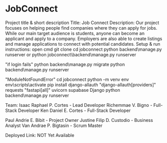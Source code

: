 # JobConnect

Project title & short description
Title: Job Connect
Description: Our project focuses on helping people find companies where they can apply for jobs. While our main target audience is students, anyone can become an applicant and apply to a company. Employers are also able to create listings and manage applications to connect with potential candidates.
Setup & run instructions:
open cmd
git clone 
cd jobconnect
python backend\manage.py runserver
or 
python jobconnect\backend\manage.py runserver

"if login fails"
python backend\manage.py migrate
python backend\manage.py runserver

"ModuleNotFoundError"
cd jobconnect
python -m venv env
env\scripts\activate
pip install django-allauth "django-allauth[providers]" requests "fastapi[all]" uvicorn supabase Django
python backend\manage.py runserver


Team:
Isaac Raphael P. Cortes - Lead Developer
Richemmae V. Bigno - Full-Stack Developer
Ken Daniel E. Cortes - Full-Stack Developer

Paul Andrie E. Bibit - Project Owner
Justine Filip D. Custodio - Business Analyst
Van Andrae P. Bigtasin - Scrum Master

Deployed Link: NOT Yet Available
